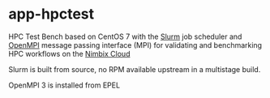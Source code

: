 # app-hpctest
HPC Test Bench based on CentOS 7 with the [Slurm] job scheduler and [OpenMPI] message passing interface (MPI)
for validating and benchmarking HPC workflows on the [Nimbix Cloud]

Slurm is built from source, no RPM available upstream in a multistage build. 

OpenMPI 3 is installed from EPEL

[Slurm]: https://slurm.schedmd.com/

[OpenMPI]: https://www.open-mpi.org/

[Nimbix Cloud]: https://www.nimbix.net/platform/